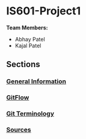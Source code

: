 # IS601-Project1
**Team Members:** 
- Abhay Patel
- Kajal Patel

## Sections
### [General Information](https://github.com/abhay-hisesci/IS601-Project1/blob/main/General_Info.md)
### [GitFlow](https://github.com/abhay-hisesci/IS601-Project1/blob/main/GitFlow.md)
### [Git Terminology](https://github.com/abhay-hisesci/IS601-Project1/blob/main/Git.md)
### [Sources](https://github.com/abhay-hisesci/IS601-Project1/blob/main/Sources.md)
